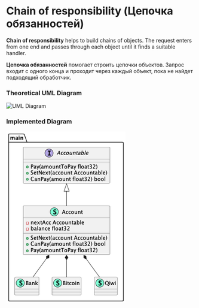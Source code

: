 # Chain of responsibility (Цепочка обязанностей)

**Chain of responsibility** helps to build chains of objects. The request enters from one end and 
passes through each object until it finds a suitable handler.

**Цепочка обязанностей** помогает строить цепочки объектов. Запрос входит с одного конца и проходит 
через каждый объект, пока не найдет подходящий обработчик.

### Theoretical UML Diagram

![UML Diagram](uml.png)

### Implemented Diagram

![UML Diagram](diag.png)

